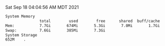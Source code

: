 Sat Sep 18 04:04:56 AM MDT 2021
```bash
System Memory
               total        used        free      shared  buff/cache   available
Mem:           7.7Gi       674Mi       5.3Gi       7.0Mi       1.7Gi       6.7Gi
Swap:          7.6Gi       385Mi       7.3Gi
System Storage
652M	.
```
